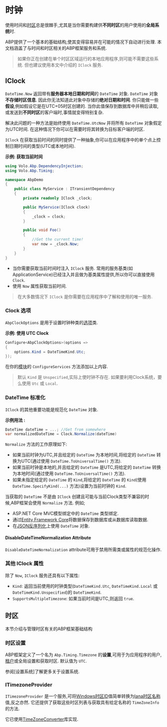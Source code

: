 # 时钟

使用时间和[时区](https://en.wikipedia.org/wiki/Time_zone)总是很棘手,尤其是当你需要构建供**不同时区**的用户使用的**全局系统**时.

ABP提供了一个基本的基础结构,使其变得容易并在可能的情况下自动进行处理. 本文档涵盖了与时间和时区相关的ABP框架服务和系统.

> 如果你正在创建在单个时区区域运行的本地应用程序,则可能不需要这些系统. 但也建议使用本文中介绍的 `IClock` 服务.

## IClock

`DateTime.Now` 返回带有**服务器本地日期和时间**的 `DateTime` 对象. `DateTime` 对象**不存储时区信息**. 因此你无法知道此对象中存储的**绝对日期和时间**. 你只能做一些**假设**,例如假设它是在UTC+05时区创建的. 当你此值保存到数据库中并稍后读取,或发送到**不同时区**的客户端时,事情就变得特别复杂.

解决此问题的一种方法是始终使用 `DateTime.UtcNow` 并将所有 `DateTime` 对象假定为UTC时间. 在这种情况下你可以在需要时将其转换为目标客户端的时区.

`IClock` 在获取当前时间的同时提供了一种抽象,你可以在应用程序中的单个点上控制日期时间的类型(UTC或本地时间).

**示例: 获取当前时间**

````csharp
using Volo.Abp.DependencyInjection;
using Volo.Abp.Timing;

namespace AbpDemo
{
    public class MyService : ITransientDependency
    {
        private readonly IClock _clock;

        public MyService(IClock clock)
        {
            _clock = clock;
        }

        public void Foo()
        {
            //Get the current time!
            var now = _clock.Now;
        }
    }
}
````

* 当你需要获取当前时间时注入 `IClock` 服务. 常用的服务基类(如ApplicationService)已经注入并且做为基类属性提供,所以你可以直接使用 `Clock`.
* 使用 `Now` 属性获取当前时间.

> 在大多数情况下 `IClock` 是你需要在应用程序中了解和使用的唯一服务.

### Clock 选项

`AbpClockOptions` 是用于设置时钟种类的[选项](Options.md)类.

**示例: 使用 UTC Clock**

````csharp
Configure<AbpClockOptions>(options =>
{
    options.Kind = DateTimeKind.Utc;
});
````

在你的[模块](Module-Development-Basics.md)的 `ConfigureServices` 方法添加以上内容.

> 默认 `Kind` 是 `Unspecified`,实际上使时钟不存在. 如果要利用Clock系统，要么使用 `Utc` 或 `Local`.

### DateTime 标准化

`IClock` 的其他重要功能是规范化 `DateTime` 对象.

**示例用法 :**

````csharp
DateTime dateTime = ...; //Get from somewhere
var normalizedDateTime = Clock.Normalize(dateTime)
````

`Normalize` 方法的工作原理如下:

* 如果当前时钟为UTC,并且给定的 `DateTime` 为本地时间,将给定的 `DateTime` 转换为UTC(通过使用 `DateTime.ToUniversalTime()` 方法).
* 如果当前时钟是本地的,并且给定的 `DateTime` 是UTC,将给定的 `DateTime` 转换为本地时间(通过使用 `DateTime.ToUniversalTime()` 方法).
* 如果未指定给定的 `DateTime` 的 `Kind`,将给定的 `DateTime` 的 `Kind`(使用 `DateTime.SpecifyKind(...)` 方法)设置为当前时钟的 `Kind`.

当获取的 `DateTime` 不是由 `IClock` 创建且可能与当前Clock类型不兼容的时候,ABP框架会使用 `Normalize` 方法. 例如;

* ASP.NET Core MVC模型绑定中的 `DateTime` 类型绑定.
* 通过[Entity Framework Core](Entity-Framework-Core.md)将数据保存到数据库或从数据库读取数据.
* 在[JSON反序列化](Json.md)上使用 `DateTime` 对象.

#### DisableDateTimeNormalization Attribute

`DisableDateTimeNormalization` attribute可用于禁用所需类或属性的规范化操作.

### 其他 IClock 属性

除了 `Now`, `IClock` 服务还具有以下属性:

* `Kind`: 返回当前使用的时钟类型(`DateTimeKind.Utc`, `DateTimeKind.Local` 或 `DateTimeKind.Unspecified`)的 `DateTimeKind`.
* `SupportsMultipleTimezone`: 如果当前时间是UTC,则返回 `true`.

## 时区

本节介绍与管理时区有关的ABP框架基础结构

### 时区设置

ABP框架定义了一个名为 `Abp.Timing.Timezone` 的**设置**,可用于为应用程序的用户,[租户](Multi-Tenancy.md)或全局设置和获取时区. 默认值为 `UTC`.

参阅[设置系统]了解更多关于设置系统.

### ITimezoneProvider

`ITimezoneProvider` 是一个服务,可将[Windows时区ID](https://support.microsoft.com/en-us/help/973627/microsoft-time-zone-index-values)值简单转换为[Iana时区名称](https://www.iana.org/time-zones)值,反之亦然. 它还提供了获取这些时区列表与获取具有给定名称的 `TimeZoneInfo` 的方法.

它已使用[TimeZoneConverter](https://github.com/mj1856/TimeZoneConverter)库实现.